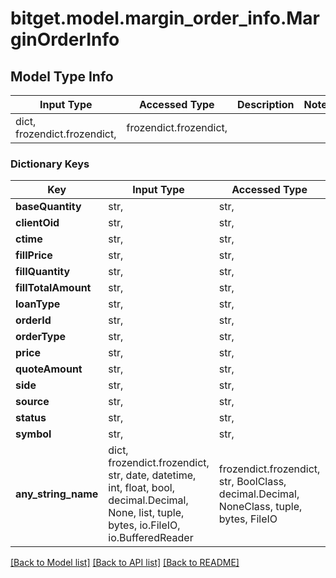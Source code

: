 # bitget.model.margin_order_info.MarginOrderInfo

## Model Type Info
Input Type | Accessed Type | Description | Notes
------------ | ------------- | ------------- | -------------
dict, frozendict.frozendict,  | frozendict.frozendict,  |  | 

### Dictionary Keys
Key | Input Type | Accessed Type | Description | Notes
------------ | ------------- | ------------- | ------------- | -------------
**baseQuantity** | str,  | str,  |  | [optional] 
**clientOid** | str,  | str,  |  | [optional] 
**ctime** | str,  | str,  |  | [optional] 
**fillPrice** | str,  | str,  |  | [optional] 
**fillQuantity** | str,  | str,  |  | [optional] 
**fillTotalAmount** | str,  | str,  |  | [optional] 
**loanType** | str,  | str,  |  | [optional] 
**orderId** | str,  | str,  |  | [optional] 
**orderType** | str,  | str,  |  | [optional] 
**price** | str,  | str,  |  | [optional] 
**quoteAmount** | str,  | str,  |  | [optional] 
**side** | str,  | str,  |  | [optional] 
**source** | str,  | str,  |  | [optional] 
**status** | str,  | str,  |  | [optional] 
**symbol** | str,  | str,  |  | [optional] 
**any_string_name** | dict, frozendict.frozendict, str, date, datetime, int, float, bool, decimal.Decimal, None, list, tuple, bytes, io.FileIO, io.BufferedReader | frozendict.frozendict, str, BoolClass, decimal.Decimal, NoneClass, tuple, bytes, FileIO | any string name can be used but the value must be the correct type | [optional]

[[Back to Model list]](../../README.md#documentation-for-models) [[Back to API list]](../../README.md#documentation-for-api-endpoints) [[Back to README]](../../README.md)

